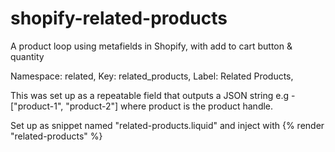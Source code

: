 # shopify-related-products
A product loop using metafields in Shopify, with add to cart button &amp; quantity

Namespace: related,
Key: related_products,
Label: Related Products,

This was set up as a repeatable field that outputs a JSON string e.g - ["product-1", "product-2"] where product is the product handle.

Set up as snippet named "related-products.liquid" and inject with {% render "related-products" %}



